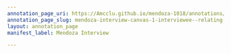 ```yaml
---
annotation_page_uri: https://Amcclu.github.io/mendoza-1018/annotations/mendoza-interview-canvas-1-interviewee--relating-firsthand-experience.json
annotation_page_slug: mendoza-interview-canvas-1-interviewee--relating-firsthand-experience
layout: annotation_page
manifest_label: Mendoza Interview

---
```

